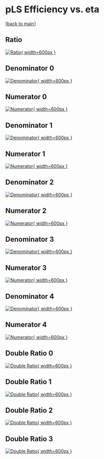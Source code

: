 # pLS Efficiency vs. eta

[[back to main](./)]



## Ratio

[![Ratio](../mtv/var/pLS_base_211_-1_eff_eta.png){ width=600px }](../mtv/var/pLS_base_211_-1_eff_eta.pdf)

## Denominator 0

[![Denominator](../mtv/den/pLS_base_211_-1_eff_eta_den0.png){ width=600px }](../mtv/den/pLS_base_211_-1_eff_eta_den0.pdf)

## Numerator 0

[![Numerator](../mtv/num/pLS_base_211_-1_eff_eta_num0.png){ width=600px }](../mtv/num/pLS_base_211_-1_eff_eta_num0.pdf)

## Denominator 1

[![Denominator](../mtv/den/pLS_base_211_-1_eff_eta_den1.png){ width=600px }](../mtv/den/pLS_base_211_-1_eff_eta_den1.pdf)

## Numerator 1

[![Numerator](../mtv/num/pLS_base_211_-1_eff_eta_num1.png){ width=600px }](../mtv/num/pLS_base_211_-1_eff_eta_num1.pdf)

## Denominator 2

[![Denominator](../mtv/den/pLS_base_211_-1_eff_eta_den2.png){ width=600px }](../mtv/den/pLS_base_211_-1_eff_eta_den2.pdf)

## Numerator 2

[![Numerator](../mtv/num/pLS_base_211_-1_eff_eta_num2.png){ width=600px }](../mtv/num/pLS_base_211_-1_eff_eta_num2.pdf)

## Denominator 3

[![Denominator](../mtv/den/pLS_base_211_-1_eff_eta_den3.png){ width=600px }](../mtv/den/pLS_base_211_-1_eff_eta_den3.pdf)

## Numerator 3

[![Numerator](../mtv/num/pLS_base_211_-1_eff_eta_num3.png){ width=600px }](../mtv/num/pLS_base_211_-1_eff_eta_num3.pdf)

## Denominator 4

[![Denominator](../mtv/den/pLS_base_211_-1_eff_eta_den4.png){ width=600px }](../mtv/den/pLS_base_211_-1_eff_eta_den4.pdf)

## Numerator 4

[![Numerator](../mtv/num/pLS_base_211_-1_eff_eta_num4.png){ width=600px }](../mtv/num/pLS_base_211_-1_eff_eta_num4.pdf)

## Double Ratio 0

[![Double Ratio](../mtv/ratio/pLS_base_211_-1_eff_eta_ratio0.png){ width=600px }](../mtv/ratio/pLS_base_211_-1_eff_eta_ratio0.pdf)

## Double Ratio 1

[![Double Ratio](../mtv/ratio/pLS_base_211_-1_eff_eta_ratio1.png){ width=600px }](../mtv/ratio/pLS_base_211_-1_eff_eta_ratio1.pdf)

## Double Ratio 2

[![Double Ratio](../mtv/ratio/pLS_base_211_-1_eff_eta_ratio2.png){ width=600px }](../mtv/ratio/pLS_base_211_-1_eff_eta_ratio2.pdf)

## Double Ratio 3

[![Double Ratio](../mtv/ratio/pLS_base_211_-1_eff_eta_ratio3.png){ width=600px }](../mtv/ratio/pLS_base_211_-1_eff_eta_ratio3.pdf)

